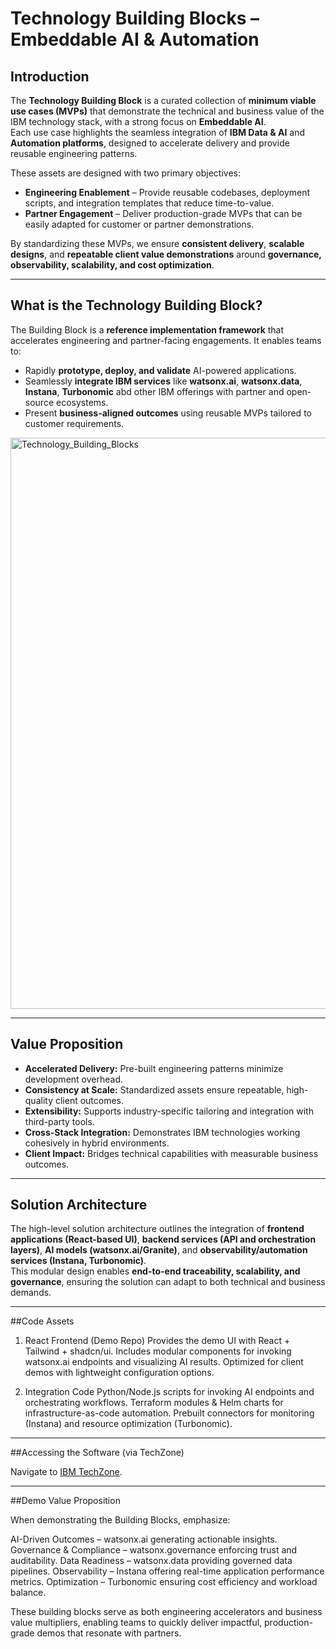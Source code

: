 # Technology Building Blocks – Embeddable AI & Automation  

## Introduction  
The **Technology Building Block** is a curated collection of **minimum viable use cases (MVPs)** that demonstrate the technical and business value of the IBM technology stack, with a strong focus on **Embeddable AI**.  
Each use case highlights the seamless integration of **IBM Data & AI** and **Automation platforms**, designed to accelerate delivery and provide reusable engineering patterns.  

These assets are designed with two primary objectives:  
- **Engineering Enablement** – Provide reusable codebases, deployment scripts, and integration templates that reduce time-to-value.  
- **Partner Engagement** – Deliver production-grade MVPs that can be easily adapted for customer or partner demonstrations.  

By standardizing these MVPs, we ensure **consistent delivery**, **scalable designs**, and **repeatable client value demonstrations** around **governance, observability, scalability, and cost optimization**.  

---

## What is the Technology Building Block?  
The Building Block is a **reference implementation framework** that accelerates engineering and partner-facing engagements. It enables teams to:  
- Rapidly **prototype, deploy, and validate** AI-powered applications.  
- Seamlessly **integrate IBM services** like **watsonx.ai**, **watsonx.data**, **Instana**, **Turbonomic** abd other IBM offerings with partner and open-source ecosystems.  
- Present **business-aligned outcomes** using reusable MVPs tailored to customer requirements.  

<img width="1718" height="914" alt="Technology_Building_Blocks" src="https://github.com/user-attachments/assets/b0252ba2-5e82-4bf9-a0cd-13c8a94845d6" />

---

## Value Proposition  
- **Accelerated Delivery:** Pre-built engineering patterns minimize development overhead.  
- **Consistency at Scale:** Standardized assets ensure repeatable, high-quality client outcomes.  
- **Extensibility:** Supports industry-specific tailoring and integration with third-party tools.  
- **Cross-Stack Integration:** Demonstrates IBM technologies working cohesively in hybrid environments.  
- **Client Impact:** Bridges technical capabilities with measurable business outcomes.  

---

## Solution Architecture  
The high-level solution architecture outlines the integration of **frontend applications (React-based UI)**, **backend services (API and orchestration layers)**, **AI models (watsonx.ai/Granite)**, and **observability/automation services (Instana, Turbonomic)**.  
This modular design enables **end-to-end traceability, scalability, and governance**, ensuring the solution can adapt to both technical and business demands.  

---

##Code Assets
1. React Frontend (Demo Repo)
Provides the demo UI with React + Tailwind + shadcn/ui.
Includes modular components for invoking watsonx.ai endpoints and visualizing AI results.
Optimized for client demos with lightweight configuration options.

2. Integration Code
Python/Node.js scripts for invoking AI endpoints and orchestrating workflows.
Terraform modules & Helm charts for infrastructure-as-code automation.
Prebuilt connectors for monitoring (Instana) and resource optimization (Turbonomic).

---

##Accessing the Software (via TechZone)

Navigate to [IBM TechZone](https://techzone.ibm.com/). 

---

##Demo Value Proposition

When demonstrating the Building Blocks, emphasize:

AI-Driven Outcomes – watsonx.ai generating actionable insights.
Governance & Compliance – watsonx.governance enforcing trust and auditability.
Data Readiness – watsonx.data providing governed data pipelines.
Observability – Instana offering real-time application performance metrics.
Optimization – Turbonomic ensuring cost efficiency and workload balance.

These building blocks serve as both engineering accelerators and business value multipliers, enabling teams to quickly deliver impactful, production-grade demos that resonate with partners.
